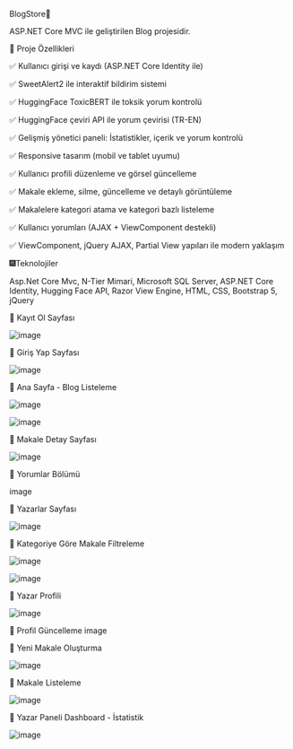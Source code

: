 BlogStore🎈

ASP.NET Core MVC ile geliştirilen Blog projesidir.

🚀 Proje Özellikleri

✅ Kullanıcı girişi ve kaydı (ASP.NET Core Identity ile)

✅ SweetAlert2 ile interaktif bildirim sistemi

✅ HuggingFace ToxicBERT ile toksik yorum kontrolü

✅ HuggingFace çeviri API ile yorum çevirisi (TR-EN)

✅ Gelişmiş yönetici paneli: İstatistikler, içerik ve yorum kontrolü

✅ Responsive tasarım (mobil ve tablet uyumu)

✅ Kullanıcı profili düzenleme ve görsel güncelleme

✅ Makale ekleme, silme, güncelleme ve detaylı görüntüleme

✅ Makalelere kategori atama ve kategori bazlı listeleme

✅ Kullanıcı yorumları (AJAX + ViewComponent destekli)

✅ ViewComponent, jQuery AJAX, Partial View yapıları ile modern yaklaşım

🎆Teknolojiler

Asp.Net Core Mvc, N-Tier Mimari, Microsoft SQL Server, ASP.NET Core Identity, Hugging Face API, Razor View Engine, HTML, CSS, Bootstrap 5, jQuery

📌 Kayıt Ol Sayfası

![image](https://github.com/user-attachments/assets/d36a15fe-88b6-455e-8087-3ad3b631ed2e)

📌 Giriş Yap Sayfası

![image](https://github.com/user-attachments/assets/08fcd5f1-b48d-4821-85a6-84800bc2a0e0)

📌 Ana Sayfa - Blog Listeleme

![image](https://github.com/user-attachments/assets/708d58d5-e0be-4f9b-853d-f779dc822d28)

![image](https://github.com/user-attachments/assets/da757b9a-1dba-467c-b2e5-de9e0cf62250)


📌 Makale Detay Sayfası

![image](https://github.com/user-attachments/assets/9d6e8da5-ecce-42ce-b2b7-3e1db29d0282)

📌 Yorumlar Bölümü

image 

📌 Yazarlar Sayfası

![image](https://github.com/user-attachments/assets/acee719a-744e-48a3-bf44-a93691b41c9b)

📌 Kategoriye Göre Makale Filtreleme

![image](https://github.com/user-attachments/assets/91825357-70d7-4ee9-a8f5-fa661faffee1)

![image](https://github.com/user-attachments/assets/09ce7452-1cee-40f2-bd02-ebd360a6308a)

📌 Yazar Profili

![image](https://github.com/user-attachments/assets/a49ca5b3-43f4-466d-9021-f9e59ebcf650)

📌 Profil Güncelleme
image

📌 Yeni Makale Oluşturma

![image](https://github.com/user-attachments/assets/998c89d5-5380-4a3b-b964-46efd512d949)

📌 Makale Listeleme

![image](https://github.com/user-attachments/assets/5f8ea108-4c6d-4fba-a072-7ffcbeb96831)

📌 Yazar Paneli Dashboard - İstatistik

![image](https://github.com/user-attachments/assets/09cc7ccc-dc37-4a3d-860f-ed5ad6d4cac8)
